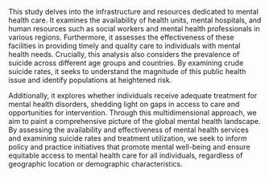 This study delves into the infrastructure and resources dedicated to mental health care. It examines the availability of health units, mental hospitals, and human resources such as social workers and mental health professionals in various regions. Furthermore, it assesses the effectiveness of these facilities in providing timely and quality care to individuals with mental health needs.
Crucially, this analysis also considers the prevalence of suicide across different age groups and countries. By examining crude suicide rates, it seeks to understand the magnitude of this public health issue and identify populations at heightened risk. 

Additionally, it explores whether individuals receive adequate treatment for mental health disorders, shedding light on gaps in access to care and opportunities for intervention.
Through this multidimensional approach, we aim to paint a comprehensive picture of the global mental health landscape. By assessing the availability and effectiveness of mental health services and examining suicide rates and treatment utilization, we seek to inform policy and practice initiatives that promote mental well-being and ensure equitable access to mental health care for all individuals, regardless of geographic location or demographic characteristics.
